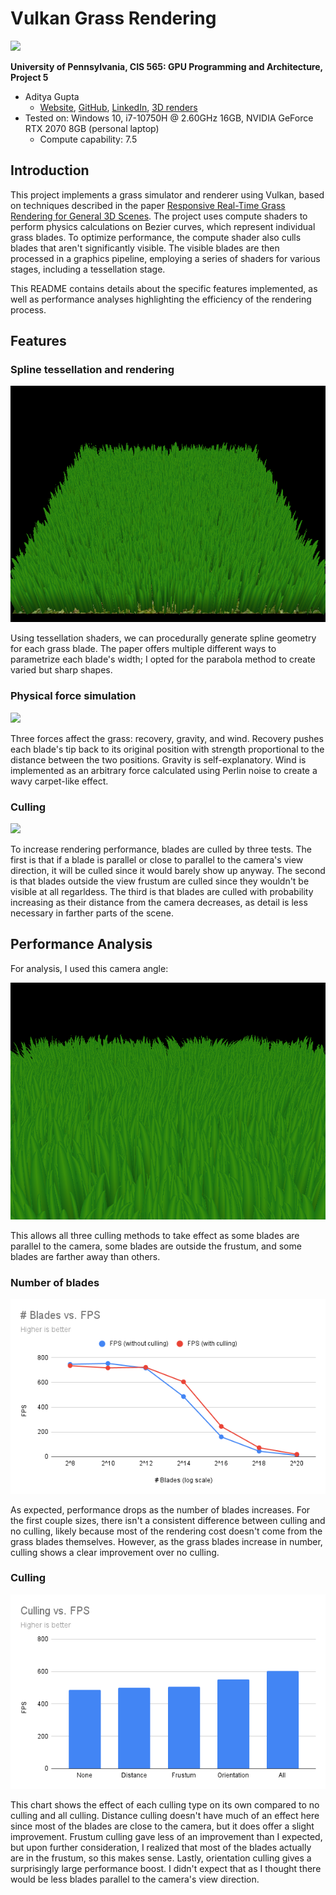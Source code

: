 # Vulkan Grass Rendering

![](img/renders/grass_wavy.gif)

**University of Pennsylvania, CIS 565: GPU Programming and Architecture, Project 5**

* Aditya Gupta
  * [Website](http://adityag1.com/), [GitHub](https://github.com/AdityaGupta1), [LinkedIn](https://www.linkedin.com/in/aditya-gupta1/), [3D renders](https://www.instagram.com/sdojhaus/)
* Tested on: Windows 10, i7-10750H @ 2.60GHz 16GB, NVIDIA GeForce RTX 2070 8GB (personal laptop)
  * Compute capability: 7.5

## Introduction

This project implements a grass simulator and renderer using Vulkan, based on techniques described in the paper [Responsive Real-Time Grass Rendering for General 3D Scenes](https://www.cg.tuwien.ac.at/research/publications/2017/JAHRMANN-2017-RRTG/JAHRMANN-2017-RRTG-draft.pdf). The project uses compute shaders to perform physics calculations on Bezier curves, which represent individual grass blades. To optimize performance, the compute shader also culls blades that aren't significantly visible. The visible blades are then processed in a graphics pipeline, employing a series of shaders for various stages, including a tessellation stage.

This README contains details about the specific features implemented, as well as performance analyses highlighting the efficiency of the rendering process.

## Features

### Spline tessellation and rendering

![](img/renders/grass_no_forces.png)

Using tessellation shaders, we can procedurally generate spline geometry for each grass blade. The paper offers multiple different ways to parametrize each blade's width; I opted for the parabola method to create varied but sharp shapes.

### Physical force simulation

![](img/renders/grass_wavy.gif)

Three forces affect the grass: recovery, gravity, and wind. Recovery pushes each blade's tip back to its original position with strength proportional to the distance between the two positions. Gravity is self-explanatory. Wind is implemented as an arbitrary force calculated using Perlin noise to create a wavy carpet-like effect.

### Culling

![](img/renders/grass_culling.gif)

To increase rendering performance, blades are culled by three tests. The first is that if a blade is parallel or close to parallel to the camera's view direction, it will be culled since it would barely show up anyway. The second is that blades outside the view frustum are culled since they wouldn't be visible at all regarldess. The third is that blades are culled with probability increasing as their distance from the camera decreases, as detail is less necessary in farther parts of the scene.

## Performance Analysis

For analysis, I used this camera angle:

![](img/renders/grass_closeup.png)

This allows all three culling methods to take effect as some blades are parallel to the camera, some blades are outside the frustum, and some blades are farther away than others.

### Number of blades

![](img/charts/num_blades.png)

As expected, performance drops as the number of blades increases. For the first couple sizes, there isn't a consistent difference between culling and no culling, likely because most of the rendering cost doesn't come from the grass blades themselves. However, as the grass blades increase in number, culling shows a clear improvement over no culling.

### Culling

![](img/charts/culling.png)

This chart shows the effect of each culling type on its own compared to no culling and all culling. Distance culling doesn't have much of an effect here since most of the blades are close to the camera, but it does offer a slight improvement. Frustum culling gave less of an improvement than I expected, but upon further consideration, I realized that most of the blades actually are in the frustum, so this makes sense. Lastly, orientation culling gives a surprisingly large performance boost. I didn't expect that as I thought there would be less blades parallel to the camera's view direction.